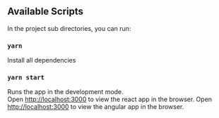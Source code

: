 ## Available Scripts

In the project sub directories, you can run:
### `yarn`

Install all dependencies
### `yarn start`

Runs the app in the development mode.\
Open [http://localhost:3000](http://localhost:3000) to view the react app  in the browser.
Open [http://localhost:3000](http://localhost:3000) to view the angular app in the browser.

